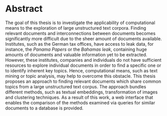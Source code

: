 # Abstract
The goal of this thesis is to investigate the applicability of computational means to the exploration of large unstructured text corpora.
Finding relevant documents and interconnections between documents becomes significantly more difficult due to the sheer amount of documents available.
Institutes, such as the German tax offices, have access to leak data, for instance, the _Panama Papers_ or the _Bahamas leak_, 
containing huge amounts of documents and valuable information yet to be extracted.
However, these institutes, companies and individuals do not have sufficient resources to explore individual documents 
in order to find a specific one or to identify inherent key topics.
Hence, computational means, such as text mining or topic analysis, may help to overcome this obstacle.
This thesis proposes an approach to finding relevant documents which share common topics from a large unstructured text corpus.
The approach bundles different methods, such as textual embeddings, transformation of images and clustering techniques.
As a result of this work, a web interface that enables the comparison of the methods examined via queries for similar documents to a database is provided. 
